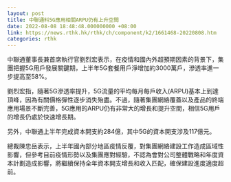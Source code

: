 ```yaml
---
layout: post
title: 中聯通料5G應用相關ARPU仍有上升空間
date: 2022-08-08 18:48:48.000000000 +08:00
link: https://news.rthk.hk/rthk/ch/component/k2/1661468-20220808.htm
categories: rthk
---
```


中聯通董事長兼首席執行官劉烈宏表示，在疫情和國內外超預期因素的背景下，集團把握5G用戶發展關鍵期，上半年5G套餐用戶淨增加約3000萬戶，滲透率進一步提高至58%。

劉烈宏指，隨著5G滲透率提升，5G流量的平均每月每戶收入(ARPU)基本上到達頂峰，因為有關價格彈性逐步消失殆盡。不過，隨著集團網絡覆蓋以及產品的終端應用場景不斷完善，5G應用的ARPU仍有非常大的增長和提升空間，相信5G用戶的增長仍處於快速增長期。

另外，中聯通上半年完成資本開支約284億，其中5G的資本開支涉及117億元。

總裁陳忠岳表示，上半年國內部分地區疫情反覆，對集團網絡建設工作造成區域性影響，但參考目前疫情形勢以及集團應對經驗，不認為會對公司整體戰略和年度資本計劃造成影響，將繼續保持全年資本開支增長和收入匹配，確保建設進度適度超前。
